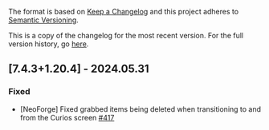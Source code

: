 The format is based on [Keep a Changelog](http://keepachangelog.com/en/1.0.0/) and this project adheres to [Semantic Versioning](http://semver.org/spec/v2.0.0.html).

This is a copy of the changelog for the most recent version. For the full version history, go [here](https://github.com/TheIllusiveC4/Curios/blob/1.20.4/CHANGELOG.md).

## [7.4.3+1.20.4] - 2024.05.31
### Fixed
- [NeoForge] Fixed grabbed items being deleted when transitioning to and from the Curios screen [#417](https://github.com/TheIllusiveC4/Curios/issues/417)
